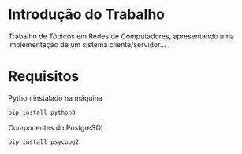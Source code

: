 # Introdução do Trabalho
Trabalho de Tópicos em Redes de Computadores, apresentando uma implementação de um sistema cliente/servidor...

# Requisitos
Python instalado na máquina

```bash
pip install python3
```

Componentes do PostgreSQL

```bash
pip install psycopg2
```
